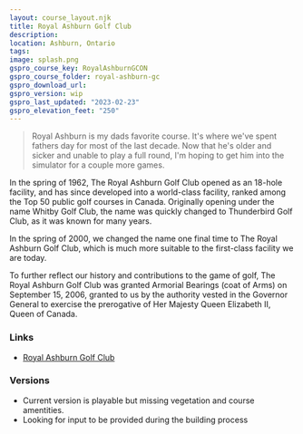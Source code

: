 ```yaml
---
layout: course_layout.njk
title: Royal Ashburn Golf Club
description: 
location: Ashburn, Ontario
tags: 
image: splash.png
gspro_course_key: RoyalAshburnGCON
gspro_course_folder: royal-ashburn-gc
gspro_download_url: 
gspro_version: wip
gspro_last_updated: "2023-02-23"
gspro_elevation_feet: "250"
---
```


> Royal Ashburn is my dads favorite course.  It's where we've spent fathers day for most of the last decade.  Now that he's older and sicker and unable to play a full round, I'm hoping to get him into the simulator for a couple more games.

In the spring of 1962, The Royal Ashburn Golf Club opened as an 18-hole facility, and has since developed into a world-class facility, ranked among the Top 50 public golf courses in Canada. Originally opening under the name Whitby Golf Club, the name was quickly changed to Thunderbird Golf Club, as it was known for many years.

In the spring of 2000, we changed the name one final time to The Royal Ashburn Golf Club, which is much more suitable to the first-class facility we are today.

To further reflect our history and contributions to the game of golf, The Royal Ashburn Golf Club was granted Armorial Bearings (coat of Arms) on September 15, 2006, granted to us by the authority vested in the Governor General to exercise the prerogative of Her Majesty Queen Elizabeth II, Queen of Canada.

### Links

- [Royal Ashburn Golf Club](https://royalashburngolfclub.com/)

### Versions

- Current version is playable but missing vegetation and course amentities.
- Looking for input to be provided during the building process